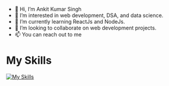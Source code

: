 - 👋 Hi, I’m Ankit Kumar Singh
- 👀 I’m interested in web development, DSA, and data science.
- 🌱 I’m currently learning ReactJs and NodeJs.
- 💞️ I’m looking to collaborate on web development projects.
- 📫 You can reach out to me

# My Skills
[![My Skills](https://skills.thijs.gg/icons?i=c,html,css,js,mongodb,nodejs,react,py)](https://skills.thijs.gg)


<!---
ankitsingh37/ankitsingh37 is a ✨ special ✨ repository because its `README.md` (this file) appears on your GitHub profile.
You can click the Preview link to take a look at your changes.
--->

